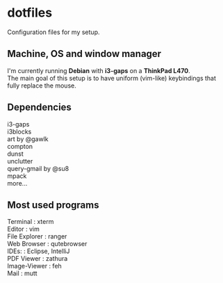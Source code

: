 # dotfiles
Configuration files for my setup. <br />

## Machine, OS and window manager
I'm currently running **Debian** with **i3-gaps** on a **ThinkPad L470**. <br />
The main goal of this setup is to have uniform (vim-like) keybindings that fully replace the mouse. <br />

## Dependencies
i3-gaps <br />
i3blocks <br />
art by @gawlk <br />
compton <br />
dunst <br />
unclutter <br />
query-gmail by @su8 <br />
mpack <br />
more... <br />

## Most used programs
Terminal     	: xterm <br />
Editor     	: vim <br />
File Explorer 	: ranger <br />
Web Browser  	: qutebrowser <br />
IDEs:         	: Eclipse, IntelliJ <br />
PDF Viewer    	: zathura <br />
Image-Viewer  	: feh <br />
Mail		: mutt <br />
